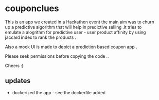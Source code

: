 # couponclues
This is an app we created in a Hackathon event the main aim was to churn up a predictive algorithm that will help in predictive selling .It tries to emulate a alogrithm for predictive user - user product affinity by using jaccard index to rank the products .

Also a mock UI is made to depict a prediction based coupon app .


Please seek permissions before copying the code ..


Cheers :)

## updates

* dockerized the app - see the dockerfile added 
